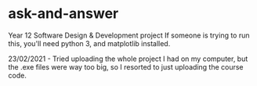 # ask-and-answer
Year 12 Software Design &amp; Development project
If someone is trying to run this, you'll need python 3, and matplotlib installed.

23/02/2021 - Tried uploading the whole project I had on my computer, but the .exe files were way too big, so I resorted to just uploading the course code.
